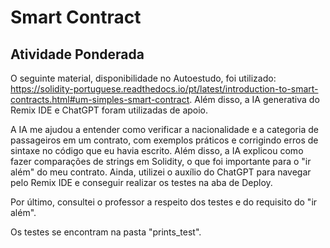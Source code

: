 # Smart Contract
## Atividade Ponderada

O seguinte material, disponibilidade no Autoestudo, foi utilizado: https://solidity-portuguese.readthedocs.io/pt/latest/introduction-to-smart-contracts.html#um-simples-smart-contract.
Além disso, a IA generativa do Remix IDE e ChatGPT foram utilizadas de apoio.

A IA me ajudou a entender como verificar a nacionalidade e a categoria de passageiros em um contrato, com exemplos práticos e corrigindo erros de sintaxe no código que eu havia escrito. Além disso, a IA explicou como fazer comparações de strings em Solidity, o que foi importante para o "ir além" do meu contrato.
Ainda, utilizei o auxílio do ChatGPT para navegar pelo Remix IDE e conseguir realizar os testes na aba de Deploy.

Por último, consultei o professor a respeito dos testes e do requisito do "ir além".

Os testes se encontram na pasta "prints_test".
